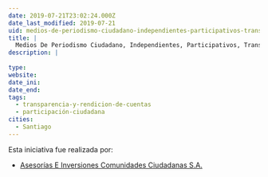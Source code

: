 ```yaml
---
date: 2019-07-21T23:02:24.000Z
date_last_modified: 2019-07-21
uid: medios-de-periodismo-ciudadano-independientes-participativos-transparentes-de-alta-escalabilidad-e-impacto-social
title: |
  Medios De Periodismo Ciudadano, Independientes, Participativos, Transparentes, De Alta Escalabilidad E Impacto Social
description: |
  
type: 
website: 
date_ini: 
date_end: 
tags:
  - transparencia-y-rendicion-de-cuentas
  - participación-ciudadana
cities: 
  - Santiago
---
```


Esta iniciativa fue realizada por:

- [Asesorías E Inversiones Comunidades Ciudadanas S.A.](/organizaciones/asesorias-e-inversiones-comunidades-ciudadanas-s-a)
